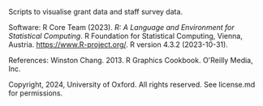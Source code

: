 Scripts to visualise grant data and staff survey data. 

Software: 
R Core Team (2023). _R: A Language and Environment for Statistical Computing_. R Foundation for Statistical Computing, Vienna, Austria. <https://www.R-project.org/>. R version 4.3.2 (2023-10-31).

References:
Winston Chang. 2013. R Graphics Cookbook. O'Reilly Media, Inc.

Copyright, 2024, University of Oxford. All rights reserved.
See license.md for permissions. 
